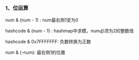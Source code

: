 ### 1、位运算

num & (num - 1) :   num最右侧1变为0

hashcode & (num - 1) :   hashmap中求模，num必须为2的整数倍

hashcode & 0x7FFFFFFF:   负数转换为正数

num & (-num):  最右侧1的位置